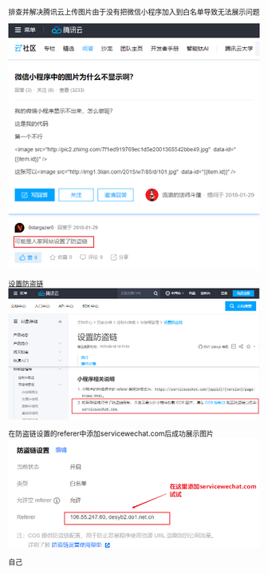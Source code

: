 排查并解决腾讯云上传图片由于没有把微信小程序加入到白名单导致无法展示问题

![image-20201231174517241](image-20201231174517241.png)

[设置防盗链](https://cloud.tencent.com/document/product/436/13319)
![image-20201231174631716](image-20201231174631716.png)

在防盗链设置的referer中添加servicewechat.com后成功展示图片![image-20201231175035258](image-20201231175035258.png)

自己